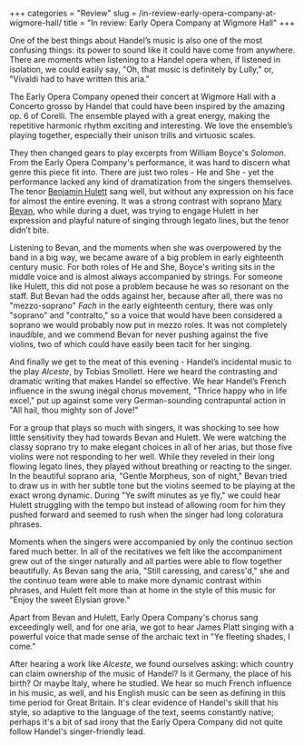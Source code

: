+++
categories = "Review"
slug = /in-review-early-opera-company-at-wigmore-hall/
title = "In review: Early Opera Company at Wigmore Hall"
+++

One of the best things about Handel’s music is also one of the most confusing things: its power to sound like it could have come from anywhere. There are moments when listening to a Handel opera when, if listened in isolation, we could easily say, "Oh, that music is definitely by Lully," or, "Vivaldi had to have written this aria."

The Early Opera Company opened their concert at Wigmore Hall with a Concerto grosso by Handel that could have been inspired by the amazing op. 6 of Corelli. The ensemble played with a great energy, making the repetitive harmonic rhythm exciting and interesting. We love the ensemble’s playing together, especially their unison trills and virtuosic scales. 

They then changed gears to play excerpts from William Boyce's *Solomon*. From the Early Opera Company's performance, it was hard to discern what genre this piece fit into. There are just two roles - He and She - yet the performance lacked any kind of dramatization from the singers themselves. The tenor [Benjamin Hulett](/scene/people/benjamin-hulett/) sang well, but without any expression on his face for almost the entire evening. It was a strong contrast with soprano [Mary Bevan](/scene/people/mary-bevan/), who while during a duet, was trying to engage Hulett in her expression and playful nature of singing through legato lines, but the tenor didn’t bite.

Listening to Bevan, and the moments when she was overpowered by the band in a big way, we became aware of a big problem in early eighteenth century music. For both roles of He and She, Boyce's writing sits in the middle voice and is almost always accompanied by strings. For someone like Hulett, this did not pose a problem because he was so resonant on the staff. But Bevan had the odds against her, because after all, there was no "mezzo-soprano" *Fach* in the early eighteenth century, there was only "soprano" and "contralto," so a voice that would have been considered a soprano we would probably now put in mezzo roles. It was not completely inaudible, and we commend Bevan for never pushing against the five violins, two of which could have easily been tacit for her singing.

And finally we get to the meat of this evening - Handel’s incidental music to the play *Alceste*, by Tobias Smollett. Here we heard the contrasting and dramatic writing that makes Handel so effective. We hear Handel’s French influence in the swung inégal chorus movement, "Thrice happy who in life excel," put up against some very German-sounding contrapuntal action in "All hail, thou mighty son of Jove!"

For a group that plays so much with singers, it was shocking to see how little sensitivity they had towards Bevan and Hulett.  We were watching the classy soprano try to make elegant choices in all of her arias, but those five violins were not responding to her well. While they reveled in their long flowing legato lines, they played without breathing or reacting to the singer. In the beautiful soprano aria, "Gentle Morpheus, son of night," Bevan tried to draw us in with her subtle tone but the violins seemed to be playing at the exact wrong dynamic. During "Ye swift minutes as ye fly," we could hear Hulett struggling with the tempo but instead of allowing room for him they pushed forward and seemed to rush when the singer had long coloratura phrases.

Moments when the singers were accompanied by only the continuo section fared much better. In all of the recitatives we felt like the accompaniment grew out of the singer naturally and all parties were able to flow together beautifully. As Bevan sang the aria, "Still caressing, and caress'd," she and the continuo team were able to make more dynamic contrast within phrases, and Hulett felt more than at home in the style of this music for "Enjoy the sweet Elysian grove." 

Apart from Bevan and Hulett, Early Opera Company's chorus sang exceedingly well, and for one aria, we got to hear James Platt singing with a powerful voice that made sense of the archaic text in "Ye fleeting shades, I come." 

After hearing a work like *Alceste*, we found ourselves asking: which country can claim ownership of the music of Handel? Is it Germany, the place of his birth? Or maybe Italy, where he studied. We hear so much French influence in his music, as well, and his English music can be seen as defining in this time period for Great Britain. It's clear evidence of Handel's skill that his style, so adaptive to the language of the text, seems constantly native; perhaps it's a bit of sad irony that the Early Opera Company did not quite follow Handel's singer-friendly lead.
